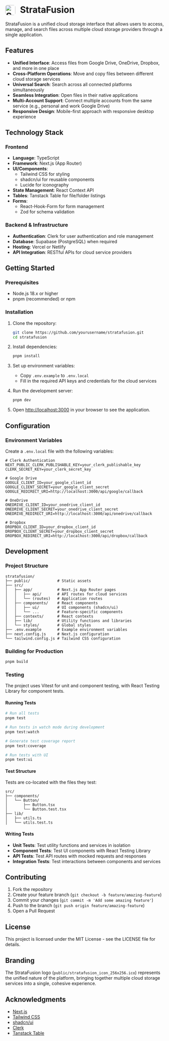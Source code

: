 # <img src="public/stratafusion_icon_256x256.ico" alt="StrataFusion Logo" width="32" height="32" style="vertical-align: text-bottom; border-radius: 6px; margin-right: 8px;"> StrataFusion

StrataFusion is a unified cloud storage interface that allows users to access, manage, and search files across multiple cloud storage providers through a single application.

## Features

- **Unified Interface**: Access files from Google Drive, OneDrive, Dropbox, and more in one place
- **Cross-Platform Operations**: Move and copy files between different cloud storage services
- **Universal Search**: Search across all connected platforms simultaneously
- **Seamless Integration**: Open files in their native applications
- **Multi-Account Support**: Connect multiple accounts from the same service (e.g., personal and work Google Drive)
- **Responsive Design**: Mobile-first approach with responsive desktop experience

## Technology Stack

### Frontend

- **Language**: TypeScript
- **Framework**: Next.js (App Router)
- **UI/Components**:
  - Tailwind CSS for styling
  - shadcn/ui for reusable components
  - Lucide for iconography
- **State Management**: React Context API
- **Tables**: Tanstack Table for file/folder listings
- **Forms**:
  - React-Hook-Form for form management
  - Zod for schema validation

### Backend & Infrastructure

- **Authentication**: Clerk for user authentication and role management
- **Database**: Supabase (PostgreSQL) when required
- **Hosting**: Vercel or Netlify
- **API Integration**: RESTful APIs for cloud service providers

## Getting Started

### Prerequisites

- Node.js 18.x or higher
- pnpm (recommended) or npm

### Installation

1. Clone the repository:

   ```bash
   git clone https://github.com/yourusername/stratafusion.git
   cd stratafusion
   ```

2. Install dependencies:

   ```bash
   pnpm install
   ```

3. Set up environment variables:

   - Copy `.env.example` to `.env.local`
   - Fill in the required API keys and credentials for the cloud services

4. Run the development server:

   ```bash
   pnpm dev
   ```

5. Open [http://localhost:3000](http://localhost:3000) in your browser to see the application.

## Configuration

### Environment Variables

Create a `.env.local` file with the following variables:

```
# Clerk Authentication
NEXT_PUBLIC_CLERK_PUBLISHABLE_KEY=your_clerk_publishable_key
CLERK_SECRET_KEY=your_clerk_secret_key

# Google Drive
GOOGLE_CLIENT_ID=your_google_client_id
GOOGLE_CLIENT_SECRET=your_google_client_secret
GOOGLE_REDIRECT_URI=http://localhost:3000/api/google/callback

# OneDrive
ONEDRIVE_CLIENT_ID=your_onedrive_client_id
ONEDRIVE_CLIENT_SECRET=your_onedrive_client_secret
ONEDRIVE_REDIRECT_URI=http://localhost:3000/api/onedrive/callback

# Dropbox
DROPBOX_CLIENT_ID=your_dropbox_client_id
DROPBOX_CLIENT_SECRET=your_dropbox_client_secret
DROPBOX_REDIRECT_URI=http://localhost:3000/api/dropbox/callback
```

## Development

### Project Structure

```
stratafusion/
├── public/            # Static assets
├── src/
│   ├── app/           # Next.js App Router pages
│   │   ├── api/       # API routes for cloud services
│   │   └── (routes)   # Application routes
│   ├── components/    # React components
│   │   ├── ui/        # UI components (shadcn/ui)
│   │   └── ...        # Feature-specific components
│   ├── contexts/      # React contexts
│   ├── lib/           # Utility functions and libraries
│   └── styles/        # Global styles
├── .env.example       # Example environment variables
├── next.config.js     # Next.js configuration
└── tailwind.config.js # Tailwind CSS configuration
```

### Building for Production

```bash
pnpm build
```

### Testing

The project uses Vitest for unit and component testing, with React Testing Library for component tests.

#### Running Tests

```bash
# Run all tests
pnpm test

# Run tests in watch mode during development
pnpm test:watch

# Generate test coverage report
pnpm test:coverage

# Run tests with UI
pnpm test:ui
```

#### Test Structure

Tests are co-located with the files they test:

```
src/
├── components/
│   └── Button/
│       ├── Button.tsx
│       └── Button.test.tsx
├── lib/
│   ├── utils.ts
│   └── utils.test.ts
```

#### Writing Tests

- **Unit Tests**: Test utility functions and services in isolation
- **Component Tests**: Test UI components with React Testing Library
- **API Tests**: Test API routes with mocked requests and responses
- **Integration Tests**: Test interactions between components and services

## Contributing

1. Fork the repository
2. Create your feature branch (`git checkout -b feature/amazing-feature`)
3. Commit your changes (`git commit -m 'Add some amazing feature'`)
4. Push to the branch (`git push origin feature/amazing-feature`)
5. Open a Pull Request

## License

This project is licensed under the MIT License - see the LICENSE file for details.

## Branding

The StrataFusion logo (`public/stratafusion_icon_256x256.ico`) represents the unified nature of the platform, bringing together multiple cloud storage services into a single, cohesive experience.

## Acknowledgments

- [Next.js](https://nextjs.org/)
- [Tailwind CSS](https://tailwindcss.com/)
- [shadcn/ui](https://ui.shadcn.com/)
- [Clerk](https://clerk.dev/)
- [Tanstack Table](https://tanstack.com/table/v8)
